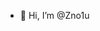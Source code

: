 - 👋 Hi, I’m @Zno1u


<!---
Zno1u/Zno1u is a ✨ special ✨ repository because its `README.md` (this file) appears on your GitHub profile.
You can click the Preview link to take a look at your changes.
--->
